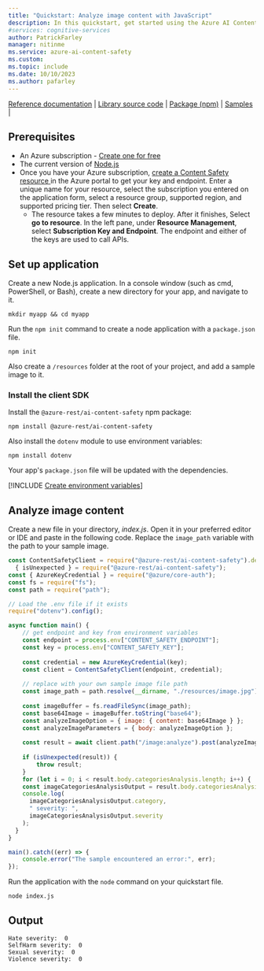 ```yaml
---
title: "Quickstart: Analyze image content with JavaScript"
description: In this quickstart, get started using the Azure AI Content Safety JavaScript SDK to analyze image content for objectionable material.
#services: cognitive-services
author: PatrickFarley
manager: nitinme
ms.service: azure-ai-content-safety
ms.custom:
ms.topic: include
ms.date: 10/10/2023
ms.author: pafarley
---
```


[Reference documentation](https://www.npmjs.com/package/@azure-rest/ai-content-safety/v/1.0.0) | [Library source code](https://github.com/Azure/azure-sdk-for-js/tree/main/sdk/contentsafety/ai-content-safety-rest) | [Package (npm)](https://www.npmjs.com/package/@azure-rest/ai-content-safety) | [Samples](https://github.com/Azure-Samples/AzureAIContentSafety/tree/main/js/1.0.0) |


## Prerequisites

* An Azure subscription - [Create one for free](https://azure.microsoft.com/free/cognitive-services/) 
* The current version of [Node.js](https://nodejs.org/)
* Once you have your Azure subscription, <a href="https://aka.ms/acs-create"  title="Create a Content Safety resource"  target="_blank">create a Content Safety resource </a> in the Azure portal to get your key and endpoint. Enter a unique name for your resource, select the subscription you entered on the application form, select a resource group, supported region, and supported pricing tier. Then select **Create**.
  * The resource takes a few minutes to deploy. After it finishes, Select **go to resource**. In the left pane, under **Resource Management**, select **Subscription Key and Endpoint**. The endpoint and either of the keys are used to call APIs.

## Set up application

Create a new Node.js application. In a console window (such as cmd, PowerShell, or Bash), create a new directory for your app, and navigate to it.

```console
mkdir myapp && cd myapp
```

Run the `npm init` command to create a node application with a `package.json` file.

```console
npm init
```

Also create a `/resources` folder at the root of your project, and add a sample image to it.


### Install the client SDK 

Install the `@azure-rest/ai-content-safety` npm package:

```console
npm install @azure-rest/ai-content-safety
```

Also install the `dotenv` module to use environment variables:

```console
npm install dotenv
```

Your app's `package.json` file will be updated with the dependencies.

[!INCLUDE [Create environment variables](../env-vars.md)]

## Analyze image content

Create a new file in your directory, *index.js*. Open it in your preferred editor or IDE and paste in the following code. Replace the `image_path` variable with the path to your sample image.

```JavaScript
const ContentSafetyClient = require("@azure-rest/ai-content-safety").default,
  { isUnexpected } = require("@azure-rest/ai-content-safety");
const { AzureKeyCredential } = require("@azure/core-auth");
const fs = require("fs");
const path = require("path");

// Load the .env file if it exists
require("dotenv").config();

async function main() {
    // get endpoint and key from environment variables
    const endpoint = process.env["CONTENT_SAFETY_ENDPOINT"];
    const key = process.env["CONTENT_SAFETY_KEY"];
    
    const credential = new AzureKeyCredential(key);
    const client = ContentSafetyClient(endpoint, credential);
    
    // replace with your own sample image file path 
    const image_path = path.resolve(__dirname, "./resources/image.jpg");
    
    const imageBuffer = fs.readFileSync(image_path);
    const base64Image = imageBuffer.toString("base64");
    const analyzeImageOption = { image: { content: base64Image } };
    const analyzeImageParameters = { body: analyzeImageOption };
    
    const result = await client.path("/image:analyze").post(analyzeImageParameters);
    
    if (isUnexpected(result)) {
        throw result;
    }
    for (let i = 0; i < result.body.categoriesAnalysis.length; i++) {
    const imageCategoriesAnalysisOutput = result.body.categoriesAnalysis[i];
    console.log(
      imageCategoriesAnalysisOutput.category,
      " severity: ",
      imageCategoriesAnalysisOutput.severity
    );
  }
}

main().catch((err) => {
    console.error("The sample encountered an error:", err);
});
```

Run the application with the `node` command on your quickstart file.

```console
node index.js
```

## Output

```console
Hate severity:  0
SelfHarm severity:  0
Sexual severity:  0
Violence severity:  0
```